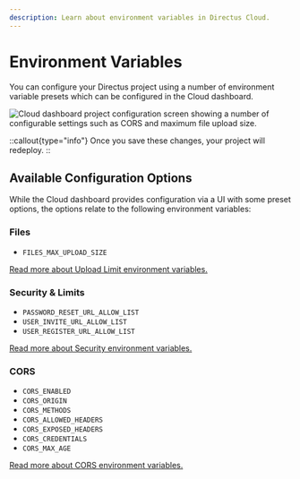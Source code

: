 ```yaml
---
description: Learn about environment variables in Directus Cloud.
---
```


# Environment Variables

You can configure your Directus project using a number of environment variable presets which can be configured in the Cloud dashboard.

![Cloud dashboard project configuration screen showing a number of configurable settings such as CORS and maximum file upload size.](https://product-team.directus.app/assets/363335e4-59bb-4233-bca5-94bb1f39f3fd.png)

::callout{type="info"}
Once you save these changes, your project will redeploy.
::

## Available Configuration Options

While the Cloud dashboard provides configuration via a UI with some preset options, the options relate to the following environment variables:

### Files

* `FILES_MAX_UPLOAD_SIZE` 

[Read more about Upload Limit environment variables.](/configuration/files)

### Security & Limits

* `PASSWORD_RESET_URL_ALLOW_LIST`
* `USER_INVITE_URL_ALLOW_LIST`
* `USER_REGISTER_URL_ALLOW_LIST`

[Read more about Security environment variables.](/configuration/security-limits)

### CORS

* `CORS_ENABLED` 
* `CORS_ORIGIN`
* `CORS_METHODS`
* `CORS_ALLOWED_HEADERS` 
* `CORS_EXPOSED_HEADERS`
* `CORS_CREDENTIALS` 
* `CORS_MAX_AGE`

[Read more about CORS environment variables.](/configuration/security-limits)
